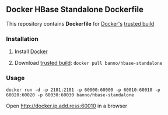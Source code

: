 ## Docker HBase Standalone Dockerfile

This repository contains **Dockerfile** for [Docker's](https://www.docker.com/) [trusted build](https://registry.hub.docker.com/u/banno/hbase-standalone/)

### Installation

1. Install [Docker](https://www.docker.com/)

2. Download [trusted build](https://registry.hub.docker.com/u/banno/hbase-standalone/): `docker pull banno/hbase-standalone`

   
### Usage

    docker run -d -p 2181:2181 -p 60000:60000 -p 60010:60010 -p 60020:60020 -p 60030:60030 banno/hbase-standalone

Open http://docker.ip.add.ress:60010 in a browser
